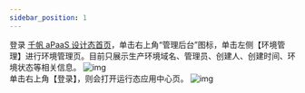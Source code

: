 ```yaml
---
sidebar_position: 1
---
```


登录 [千帆 aPaaS 设计态首页](https://apaas.cloud.tencent.com/)，单击右上角“管理后台”图标，单击左侧【环境管理】进行环境管理页。目前只展示生产环境域名、管理员、创建人、创建时间、环境状态等相关信息。
![img](https://main.qcloudimg.com/raw/49fb4b208158a81b80e8fdee89f31995.png)        
单击右上角【登录】，则会打开运行态应用中心页。
![img](https://main.qcloudimg.com/raw/2f6b2facaf7faa7d20dcd3b4fa14f894.png)        
